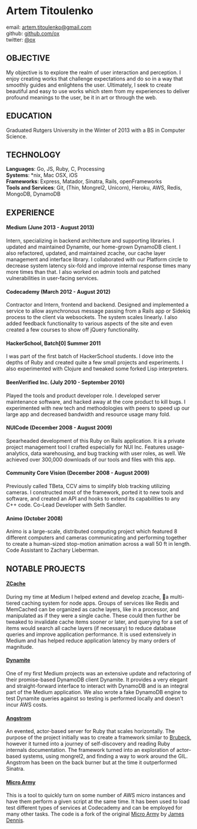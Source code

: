 # Artem Titoulenko #

email: <artem.titoulenko@gmail.com>  
github: [github.com/ox](http://github.com/ox)  
twitter: [@ox](http://twitter.com/ox)  

## OBJECTIVE ##

My objective is to explore the realm of user interaction and perception. I enjoy creating works that challenge expectations and do so in a way that smoothly guides and enlightens the user. Ultimately, I seek to create beautiful and easy to use works which stem from my experiences to deliver profound meanings to the user, be it in art or through the web.

## EDUCATION ##

Graduated Rutgers University in the Winter of 2013 with a BS in Computer Science.

## TECHNOLOGY

**Languages**: Go, JS, Ruby, C, Processing  
**Systems**: \*nix, Mac OSX, iOS  
**Frameworks**: Express, Matador, Sinatra, Rails, openFrameworks  
**Tools and Services**: Git, (Thin, Mongrel2, Unicorn), Heroku, AWS, Redis, MongoDB, DynamoDB  

## EXPERIENCE

#### Medium (June 2013 - August 2013) ####
Intern, specializing in backend architecture and supporting libraries. I updated and maintained Dynamite, our home-grown DynamoDB client. I also refactored, updated, and maintained zcache, our cache layer management and interface library. I collaborated with our Platform circle to decrease system latency six-fold and improve internal response times many more times than that. I also worked on admin tools and patched vulnerabilities in user-facing services.

#### Codecademy (March 2012 - August 2012) ####
Contractor and Intern, frontend and backend. Designed and implemented a service to allow asynchronous message passing from a Rails app or Sidekiq process to the client via websockets. The system scales linearly. I also added feedback functionality to various aspects of the site and even created a few courses to show off jQuery functionality.

#### HackerSchool, Batch[0] Summer 2011 ####
I was part of the first batch of HackerSchool students. I dove into the depths of Ruby and created quite a few small projects and experiments. I also experimented with Clojure and tweaked some forked Lisp interpreters.

#### BeenVerified Inc. (July 2010 - September 2010) ####
Played the tools and product developer role. I developed server maintenance software, and hacked away at the core product to kill bugs. I experimented with new tech and methodologies with peers to speed up our large app and decreased bandwidth and resource usage many fold.

#### NUICode (December 2008 - August 2009) ####
Spearheaded development of this Ruby on Rails application. It is a private project management tool I crafted especially for NUI Inc. Features usage-analytics, data warehousing, and bug tracking with user roles, as well. We achieved over 300,000 downloads of our tools and files with this app.

#### Community Core Vision (December 2008 - August 2009) ####
Previously called TBeta, CCV aims to simplify blob tracking utilizing cameras. I constructed most of the framework, ported it to new tools and software, and created an API and hooks to extend its capabilities to any C++ code. Co-Lead Developer with Seth Sandler.

#### Animo (October 2008) ####
Animo is a large-scale, distributed computing project which featured 8 different computers and cameras communicating and performing together to create a human-sized stop-motion animation across a wall 50 ft in length. Code Assistant to Zachary Lieberman.

## NOTABLE PROJECTS

#### [ZCache](https://github.com/Obvious/zcache)

During my time at Medium I helped extend and develop zcache, a multi-tiered caching system for node apps. Groups of services like Redis and MemCached can be organized as cache layers, like in a processor, and manipulated as if they were a single cache. These could then further be tweaked to invalidate cache items sooner or later, and querying for a set of items would search all cache layers (if necessary) to reduce database queries and improve application performance. It is used extensively in Medium and has helped reduce application latency by many orders of magnitude.

#### [Dynamite](https://github.com/Obvious/dynamite)

One of my first Medium projects was an extensive update and refactoring of their promise-based DynamoDB client Dynamite. It provides a very elegant and straight-forward interface to interact with DynamoDB and is an integral part of the Medium application. We also wrote a fake DynamoDB engine to test Dynamite queries against so testing is performed locally and doesn't incur AWS costs.

#### [Angstrom](https://github.com/ArtemTitoulenko/angstrom)

An evented, actor-based server for Ruby that scales horizontally. The purpose of the project initially was to create a framework similar to [Brubeck](http://brubeck.io), however it turned into a journey of self-discovery and reading Ruby internals documentation. The framework turned into an exploration of actor-based systems, using mongrel2, and finding a way to work around the GIL. Angstrom has been on the back burner but at the time it outperformed Sinatra.

#### [Micro Army](https://github.com/ArtemTitoulenko/microarmy)

This is a tool to quickly turn on some number of AWS micro instances and have them perform a given script at the same time. It has been used to load test different types of services at Codecademy and can be employed for many other tasks. The code is a fork of the original [Micro Army](http://github.com/j2labs/microarmy) by [James Dennis](http://github.com/j2labs).
